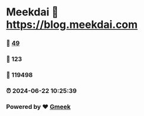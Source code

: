 # Meekdai :link: https://blog.meekdai.com 
### :page_facing_up: [49](https://blog.meekdai.com/tag.html) 
### :speech_balloon: 123 
### :hibiscus: 119498 
### :alarm_clock: 2024-06-22 10:25:39 
### Powered by :heart: [Gmeek](https://github.com/Meekdai/Gmeek)
